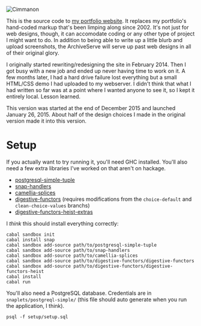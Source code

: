 ![Cimmanon](https://rawgithub.com/cimmanon/cimmanon-website/master/static/images/cimmanon.svg)

This is the source code to [my portfolio website](http://cimmanon.org/).  It replaces my portfolio's hand-coded markup that's been limping along since 2002.  It's not just for web designs, though, it can accomodate coding or any other type of project I might want to do.  In addition to being able to write up a little blurb and upload screenshots, the ArchiveServe will serve up past web designs in all of their original glory.

I originally started rewriting/redesigning the site in February 2014.  Then I got busy with a new job and ended up never having time to work on it.  A few months later, I had a hard drive failure lost everything but a small HTML/CSS demo I had uploaded to my webserver.  I didn't think that what I had written so far was at a point where I wanted anyone to see it, so I kept it entirely local.  Lesson learned.

This version was started at the end of December 2015 and launched January 26, 2015.  About half of the design choices I made in the original version made it into this version.

# Setup

If you actually want to try running it, you'll need GHC installed.  You'll also need a few extra libraries I've worked on that aren't on hackage.

* [postgresql-simple-tuple](https://github.com/cimmanon/postgresql-simple-tuple)
* [snap-handlers](https://github.com/cimmanon/snap-handlers)
* [camellia-splices](https://github.com/cimmanon/camellia-splices)
* [digestive-functors](https://github.com/cimmanon/digestive-functors) (requires modifications from the `choice-default` and `clean-choice-values` branchs)
* [digestive-functors-heist-extras](https://github.com/cimmanon/digestive-functors-heist-extras)

I *think* this should install everything correctly:


```
cabal sandbox init
cabal install snap
cabal sandbox add-source path/to/postgresql-simple-tuple
cabal sandbox add-source path/to/snap-handlers
cabal sandbox add-source path/to/camellia-splices
cabal sandbox add-source path/to/digestive-functors/digestive-functors
cabal sandbox add-source path/to/digestive-functors/digestive-functors-heist
cabal install
cabal run
```

You'll also need a PostgreSQL database.  Credentials are in `snaplets/postgreql-simple/` (this file should auto generate when you run the application, I think).

```
psql -f setup/setup.sql
```

